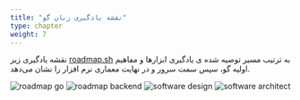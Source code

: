 ```yaml
---
title: "نقشه یادگیری زبان گو"
type: chapter
weight: 7
---
```


نقشه یادگیری زیر [roadmap.sh](https://roadmap.sh/) به ترتیب مسیر توصیه شده ی یادگیری ابزارها و مفاهیم اولیه گو، سپس سمت سرور و در نهایت معماری نرم افزار را نشان می‌دهد.



 ![roadmap go](../assets/img/content/roadmap/go.jpg)
 ![roadmap backend](../assets/img/content/roadmap/backend.jpg)
 ![software design](../assets/img/content/roadmap/software-design.jpg)
 ![software architect](../assets/img/content/roadmap/software-architect.jpg)
